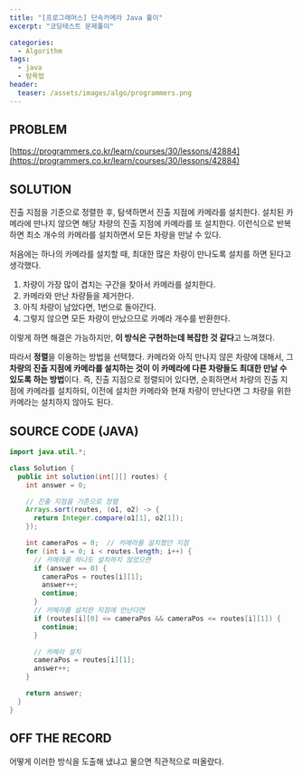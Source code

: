 ```yaml
---
title: "[프로그래머스] 단속카메라 Java 풀이"
excerpt: "코딩테스트 문제풀이"

categories:
  - Algorithm
tags:
  - java
  - 탐욕법
header:
  teaser: /assets/images/algo/programmers.png
---
```


## PROBLEM

[https://programmers.co.kr/learn/courses/30/lessons/42884](https://programmers.co.kr/learn/courses/30/lessons/42884)

## SOLUTION

진출 지점을 기준으로 정렬한 후, 탐색하면서 진출 지점에 카메라를 설치한다. 설치된 카메라에 만나지 않으면 해당 차량의 진출 지점에 카메라를 또 설치한다. 이런식으로 반복하면 최소 개수의 카메라를 설치하면서 모든 차량을 만날 수 있다.

처음에는 하나의 카메라를 설치할 때, 최대한 많은 차량이 만나도록 설치를 하면 된다고 생각했다.

1. 차량이 가장 많이 겹치는 구간을 찾아서 카메라를 설치한다.
2. 카메라와 만난 차량들을 제거한다.
3. 아직 차량이 남았다면, 1번으로 돌아간다.
4. 그렇지 않으면 모든 차량이 만났으므로 카메라 개수를 반환한다.

이렇게 하면 해결은 가능하지만, **이 방식은 구현하는데 복잡한 것 같다**고 느껴졌다.

따라서 **정렬**을 이용하는 방법을 선택했다. 카메라와 아직 만나지 않은 차량에 대해서, 그 **차량의 진출 지점에 카메라를 설치하는 것이 이 카메라에 다른 차량들도 최대한 만날 수 있도록 하는 방법**이다. 즉, 진출 지점으로 정렬되어 있다면, 순회하면서 차량의 진출 지점에 카메라를 설치하되, 이전에 설치한 카메라와 현재 차량이 만난다면 그 차량을 위한 카메라는 설치하지 않아도 된다.

## SOURCE CODE (JAVA)

```java
import java.util.*;

class Solution {
  public int solution(int[][] routes) {
    int answer = 0;

    // 진출 지점을 기준으로 정렬
    Arrays.sort(routes, (o1, o2) -> {
      return Integer.compare(o1[1], o2[1]);
    });

    int cameraPos = 0;  // 카메라를 설치했던 지점
    for (int i = 0; i < routes.length; i++) {
      // 카메라를 하나도 설치하지 않았으면
      if (answer == 0) {
        cameraPos = routes[i][1];
        answer++;
        continue;
      }
      // 카메라를 설치한 지점에 만난다면
      if (routes[i][0] <= cameraPos && cameraPos <= routes[i][1]) {
        continue;
      }

      // 카메라 설치
      cameraPos = routes[i][1];
      answer++;
    }

    return answer;
  }
}
```

## OFF THE RECORD

어떻게 이러한 방식을 도출해 냈냐고 물으면 직관적으로 떠올랐다.

